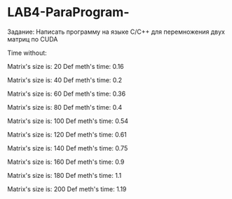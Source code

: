 # LAB4-ParaProgram-

Задание: Написать программу на языке C/C++ для перемножения двух матриц по CUDA

Time without:

Matrix's size is: 20 Def meth's time: 0.16

Matrix's size is: 40 Def meth's time: 0.2

Matrix's size is: 60 Def meth's time: 0.36

Matrix's size is: 80 Def meth's time: 0.4

Matrix's size is: 100 Def meth's time: 0.54

Matrix's size is: 120 Def meth's time: 0.61

Matrix's size is: 140 Def meth's time: 0.75

Matrix's size is: 160 Def meth's time: 0.9

Matrix's size is: 180 Def meth's time: 1.1

Matrix's size is: 200 Def meth's time: 1.19
